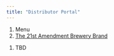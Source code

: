 ```yaml
---
title: "Distributor Portal"
---
```

<ol>
 <li>Menu</li>
 <li><a href="distributors/the-brand">The 21st Amendment Brewery Brand</a></li>
</ol>
<ol>
 <li>TBD</li>
</ol>
